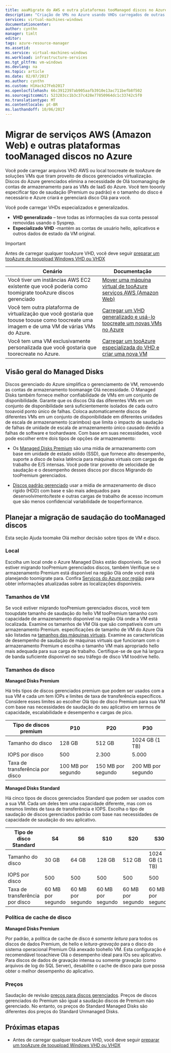 ```yaml
---
title: aaaMigrate do AWS e outra plataformas tooManaged discos no Azure | Microsoft Docs
description: "Criação de VMs no Azure usando VHDs carregados de outras nuvens, como AWS ou outras plataformas de virtualização, e tirar proveito dos Azure Managed Disks."
services: virtual-machines-windows
documentationcenter: 
author: cynthn
manager: timlt
editor: 
tags: azure-resource-manager
ms.assetid: 
ms.service: virtual-machines-windows
ms.workload: infrastructure-services
ms.tgt_pltfrm: vm-windows
ms.devlang: na
ms.topic: article
ms.date: 02/07/2017
ms.author: cynthn
ms.custom: H1Hack27Feb2017
ms.openlocfilehash: 66c3912397ab905aafb3910e13ac711befb8f502
ms.sourcegitcommit: 523283cc1b3c37c428e77850964dc1c33742c5f0
ms.translationtype: MT
ms.contentlocale: pt-BR
ms.lasthandoff: 10/06/2017
---
```

# <a name="migrate-from-amazon-web-services-aws-and-other-platforms-toomanaged-disks-in-azure"></a>Migrar de serviços AWS (Amazon Web) e outras plataformas tooManaged discos no Azure

Você pode carregar arquivos VHD AWS ou local toocreate de tooAzure de soluções VMs que tiram proveito de discos gerenciados virtualização. Discos do Azure gerenciados elimina a necessidade de Olá toomanaging de contas de armazenamento para as VMs de IaaS do Azure. Você tem tooonly especificar tipo de saudação (Premium ou padrão) e o tamanho do disco é necessário e Azure criará e gerenciará disco Olá para você. 

Você pode carregar VHDs especializados e generalizados. 
- **VHD generalizado** – teve todas as informações da sua conta pessoal removidas usando o Sysprep. 
- **Especializado VHD** -mantém as contas de usuário hello, aplicativos e outros dados de estado da VM original. 

> [!IMPORTANT]
> Antes de carregar qualquer tooAzure VHD, você deve seguir [preparar um tooAzure de tooupload Windows VHD ou VHDX](prepare-for-upload-vhd-image.md?toc=%2fazure%2fvirtual-machines%2fwindows%2ftoc.json)
>
>


| Cenário                                                                                                                         | Documentação                                                                                                                       |
|----------------------------------------------------------------------------------------------------------------------------------|-------------------------------------------------------------------------------------------------------------------------------------|
| Você tiver um instâncias AWS EC2 existente que você poderia como toomigrate tooAzure discos gerenciado                                     | [Mover uma máquina virtual de tooAzure serviços AWS (Amazon Web)](aws-to-azure.md)                           |
| Você tem outra plataforma de virtualização que você gostaria que toouse toouse como toocreate uma imagem e de uma VM de várias VMs do Azure. | [Carregar um VHD generalizado e usá-lo toocreate um novas VMs no Azure](upload-generalized-managed.md) |
| Você tem uma VM exclusivamente personalizada que você gostaria que toorecreate no Azure.                                                      | [Carregar um tooAzure especializada do VHD e criar uma nova VM](create-vm-specialized.md)         |


## <a name="overview-of-managed-disks"></a>Visão geral do Managed Disks

Discos gerenciado do Azure simplifica o gerenciamento de VM, removendo as contas de armazenamento toomanage Olá necessidade. O Managed Disks também fornece melhor confiabilidade de VMs em um conjunto de disponibilidade. Garante que os discos Olá das diferentes VMs em um conjunto de disponibilidade será suficientemente isolados de cada outro tooavoid ponto único de falhas. Coloca automaticamente discos de diferentes VMs em um conjunto de disponibilidade em diferentes unidades de escala de armazenamento (carimbos) que limita o impacto de saudação de falhas de unidade de escala de armazenamento único causado devido a falhas de software e toohardware. Com base em suas necessidades, você pode escolher entre dois tipos de opções de armazenamento: 
 
- Os [Managed Disks Premium](../../storage/common/storage-premium-storage.md) são uma mídia de armazenamento com base em unidade de estado sólido (SSD), que fornece alto desempenho, suporte a disco de baixa latência para máquinas virtuais com cargas de trabalho de E/S intensas. Você pode tirar proveito de velocidade de saudação e o desempenho desses discos por discos Migrando do tooPremium gerenciados.  

- [Discos padrão gerenciado](../../storage/common/storage-standard-storage.md) usar a mídia de armazenamento de disco rígido (HDD) com base e são mais adequados para desenvolvimento/teste e outras cargas de trabalho de acesso incomum que são menos confidencial variabilidade de tooperformance.  

## <a name="plan-for-hello-migration-toomanaged-disks"></a>Planejar a migração de saudação do tooManaged discos

Esta seção Ajuda toomake Olá melhor decisão sobre tipos de VM e disco.


### <a name="location"></a>Local

Escolha um local onde o Azure Managed Disks estão disponíveis. Se você estiver migrando tooPremium gerenciados discos, também Verifique se o armazenamento Premium está disponível na região Olá onde você está planejando toomigrate para. Confira [Serviços do Azure por região](https://azure.microsoft.com/regions/#services) para obter informações atualizadas sobre as localizações disponíveis.

### <a name="vm-sizes"></a>Tamanhos de VM

Se você estiver migrando tooPremium gerenciados discos, você tem tooupdate tamanho de saudação do hello VM tooPremium tamanho com capacidade de armazenamento disponível na região Olá onde a VM está localizada. Examine os tamanhos de VM Olá que são compatíveis com um armazenamento Premium. especificações de tamanho de VM do Azure Olá são listadas na [tamanhos das máquinas virtuais](sizes.md).
Examine as características de desempenho de saudação de máquinas virtuais que funcionam com o armazenamento Premium e escolha o tamanho VM mais apropriado hello mais adequada para sua carga de trabalho. Certifique-se de que há largura de banda suficiente disponível no seu tráfego de disco VM toodrive hello.

### <a name="disk-sizes"></a>Tamanhos do disco

**Managed Disks Premium**

Há três tipos de discos gerenciados premium que podem ser usados com a sua VM e cada um tem IOPs e limites de taxa de transferência específicos. Considere esses limites ao escolher Olá tipo de disco Premium para sua VM com base nas necessidades de saudação do seu aplicativo em termos de capacidade, escalabilidade e desempenho e cargas de pico.

| Tipo de discos premium  | P10               | P20               | P30               |
|---------------------|-------------------|-------------------|-------------------|
| Tamanho do disco           | 128 GB            | 512 GB            | 1024 GB (1 TB)    |
| IOPS por disco       | 500               | 2.300              | 5.000              |
| Taxa de transferência por disco | 100 MB por segundo | 150 MB por segundo | 200 MB por segundo |

**Managed Disks Standard**

Há cinco tipos de discos gerenciados Standard que podem ser usados com a sua VM. Cada um deles tem uma capacidade diferente, mas com os mesmos limites de taxa de transferência e IOPS. Escolha o tipo de saudação de discos gerenciados padrão com base nas necessidades de capacidade de saudação do seu aplicativo.

| Tipo de disco Standard  | S4               | S6               | S10              | S20              | S30              |
|---------------------|------------------|------------------|------------------|------------------|------------------|
| Tamanho do disco           | 30 GB            | 64 GB            | 128 GB           | 512 GB           | 1024 GB (1 TB)   |
| IOPS por disco       | 500              | 500              | 500              | 500              | 500              |
| Taxa de transferência por disco | 60 MB por segundo | 60 MB por segundo | 60 MB por segundo | 60 MB por segundo | 60 MB por segundo |

### <a name="disk-caching-policy"></a>Política de cache de disco 

**Managed Disks Premium**

Por padrão, a política de cache de disco é *somente leitura* para todos os discos de dados Premium, de hello e *leitura-gravação* para o disco do sistema operacional Premium Olá anexado toohello VM. Esta configuração é recomendável tooachieve Olá o desempenho ideal para IOs seu aplicativo. Para discos de dados de gravação intensa ou somente gravação (como arquivos de log do SQL Server), desabilite o cache de disco para que possa obter o melhor desempenho do aplicativo.

### <a name="pricing"></a>Preços

Saudação de revisão [preços para discos gerenciados](https://azure.microsoft.com/en-us/pricing/details/managed-disks/). Preços de discos gerenciados do Premium são igual a saudação discos de Premium não gerenciado. No entanto, os preços do Standard Managed Disks são diferentes dos preços do Standard Unmanaged Disks.


## <a name="next-steps"></a>Próximas etapas

- Antes de carregar qualquer tooAzure VHD, você deve seguir [preparar um tooAzure de tooupload Windows VHD ou VHDX](prepare-for-upload-vhd-image.md?toc=%2fazure%2fvirtual-machines%2fwindows%2ftoc.json)
